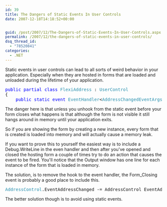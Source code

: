 ```yaml
---
id: 39
title: The Dangers of Static Events In User Controls
date: 2007-12-18T14:18:52+00:00


guid: /post/2007/12/The-Dangers-of-Static-Events-In-User-Controls.aspx
permalink: /2007/12/the-dangers-of-static-events-in-user-controls/
dsq_thread_id:
  - "78520841"
categories:
  - .NET
---
```

<p>Static events in user controls can lead to all sorts of weird behavior in your application. Especially when they are hosted in forms that are loaded and unloaded during the lifetime of your application.</p><pre class="code"><span style="color: blue">public partial class </span><span style="color: #2b91af">FlexiAddress </span>: <span style="color: #2b91af">UserControl
</span>{
    <span style="color: blue">public static event </span><span style="color: #2b91af">EventHandler</span>&lt;<span style="color: #2b91af">AddressChangedEventArgs</span>&gt; EventAddressChanged; 
</pre>
<p>The danger here is that unless you unhook from the static event before your form closes what happens is that although the form is not visible it still hangs around in memory until your application exits. </p>
<p>So if you are showing the form by creating a new instance, every form that is created is loaded into memory and will actually cause a memory leak.</p>
<p>If you want to prove this to yourself the easiest way is to include a Debug.WriteLine in the even handler and then after you've opened and closed the hosting form a couple of times try to do an action that causes the event to be fired. You'll notice that the Output window has one line for each instance of the form that is loaded in memory.</p>
<p>The solution, is to remove the hook to the event handler, the Form_Closing event is probably a good place to include this. </p><pre class="code"><span style="color: #2b91af">AddressControl</span>.EventAddressChanged -= AddressControl_EventAddressChanged;</pre>
<p>The better solution though is to avoid using static events.</p>